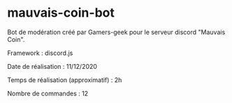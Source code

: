 # mauvais-coin-bot

Bot de modération créé par Gamers-geek pour le serveur discord "Mauvais Coin".

Framework : discord.js

Date de réalisation : 11/12/2020

Temps de réalisation (approximatif) : 2h

Nombre de commandes : 12
